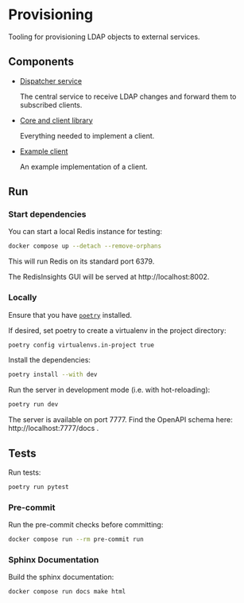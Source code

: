 # Provisioning

Tooling for provisioning LDAP objects to external services.

## Components

- [Dispatcher service](./src/dispatcher/)

  The central service to receive LDAP changes and forward them to subscribed clients.

- [Core and client library](./src/core/)

  Everything needed to implement a client.

- [Example client](./src/example-client/)

  An example implementation of a client.

## Run

### Start dependencies

You can start a local Redis instance for testing:
```sh
docker compose up --detach --remove-orphans
```

This will run Redis on its standard port 6379.

The RedisInsights GUI will be served at http://localhost:8002.

### Locally

Ensure that you have [`poetry`](https://python-poetry.org/docs/) installed.

If desired, set poetry to create a virtualenv in the project directory:
```sh
poetry config virtualenvs.in-project true
```

Install the dependencies:
```sh
poetry install --with dev
```

Run the server in development mode (i.e. with hot-reloading):
```sh
poetry run dev
```
The server is available on port 7777.
Find the OpenAPI schema here: http://localhost:7777/docs .

## Tests

Run tests:
```sh
poetry run pytest
```


### Pre-commit

Run the pre-commit checks before committing:
```sh
docker compose run --rm pre-commit run
```

### Sphinx Documentation

Build the sphinx documentation:
```sh
docker compose run docs make html
```
